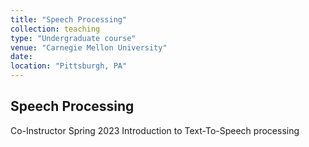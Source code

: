```yaml
---
title: "Speech Processing"
collection: teaching
type: "Undergraduate course"
venue: "Carnegie Mellon University"
date: 
location: "Pittsburgh, PA"
---
```


## Speech Processing

Co-Instructor
Spring 2023
Introduction to Text-To-Speech processing
